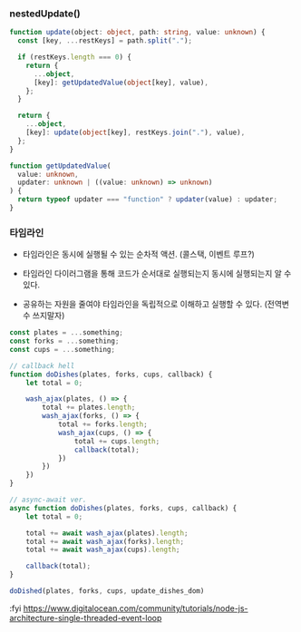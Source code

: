 ### nestedUpdate()

```typescript
function update(object: object, path: string, value: unknown) {
  const [key, ...restKeys] = path.split(".");

  if (restKeys.length === 0) {
    return {
      ...object,
      [key]: getUpdatedValue(object[key], value),
    };
  }

  return {
    ...object,
    [key]: update(object[key], restKeys.join("."), value),
  };
}

function getUpdatedValue(
  value: unknown,
  updater: unknown | ((value: unknown) => unknown)
) {
  return typeof updater === "function" ? updater(value) : updater;
}
```

### 타임라인

- 타임라인은 동시에 실행될 수 있는 순차적 액션. (콜스택, 이벤트 루프?)

- 타임라인 다이러그램을 통해 코드가 순서대로 실행되는지 동시에 실행되는지 알 수 있다.

- 공유하는 자원을 줄여야 타임라인을 독립적으로 이해하고 실행할 수 있다. (전역변수 쓰지말자)

```typescript
const plates = ...something;
const forks = ...something;
const cups = ...something;

// callback hell
function doDishes(plates, forks, cups, callback) {
    let total = 0;

    wash_ajax(plates, () => {
        total += plates.length;
        wash_ajax(forks, () => {
            total += forks.length;
            wash_ajax(cups, () => {
                total += cups.length;
                callback(total);
            })
        })
    })
}

// async-await ver.
async function doDishes(plates, forks, cups, callback) {
    let total = 0;

    total += await wash_ajax(plates).length;
    total += await wash_ajax(forks).length;
    total += await wash_ajax(cups).length;

    callback(total);
}

doDished(plates, forks, cups, update_dishes_dom)
```

:fyi https://www.digitalocean.com/community/tutorials/node-js-architecture-single-threaded-event-loop
